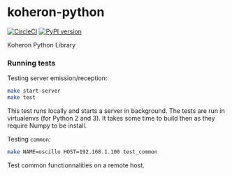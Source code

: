 # koheron-python

[![CircleCI](https://circleci.com/gh/Koheron/koheron-python.svg?style=shield)](https://circleci.com/gh/Koheron/koheron-python)
[![PyPI version](https://badge.fury.io/py/koheron.svg)](https://badge.fury.io/py/koheron)

Koheron Python Library

### Running tests

Testing server emission/reception:
```sh
make start-server
make test
```
This test runs locally and starts a server in background. The tests are run in virtualenvs (for Python 2 and 3). It takes some time to build then as they require Numpy to be install.

Testing `common`:
```sh
make NAME=oscillo HOST=192.168.1.100 test_common
```
Test common functionnalities on a remote host.